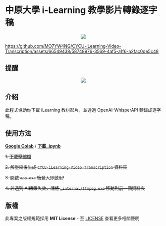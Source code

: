 # 中原大學 i-Learning 教學影片轉錄逐字稿
<p align="center">
  <img src="https://i.imgur.com/q65ktuN.png" />
</p>

https://github.com/MO7YW4NG/CYCU-iLearning-Video-Transcription/assets/66549438/58748976-3569-4af5-a1f6-a2fac0de5c48

## 提醒
<p align="center">
  <img src="https://www.lhu.edu.tw/psmart/ex/2019%E6%B5%B7%E5%A0%B1.jpg" />
</p>

## 介紹
此程式協助你下載 iLearning 教材影片，並透過 OpenAI-WhisperAPI 轉錄成逐字稿。
## 使用方法

**[Google Colab](https://colab.research.google.com/drive/1aFwV8j8SrB6SsPRVZiPQraEkXXbpfVVG?usp=sharing)** / **[下載 .ipynb](https://raw.githubusercontent.com/MO7YW4NG/CYCU-iLearning-Video-Transcription/main/CYCU_iLearning_Video_Transcription.ipynb)**

~~1. [下載壓縮檔](https://github.com/MO7YW4NG/CYCU-iLearning-Video-Transcription/releases)~~

~~2. 解壓縮後生成 `CYCU-iLearning-Video-Transcription` 資料夾~~

~~3. 開啟 `app.exe` 後登入即啟用!~~

~~4. 若遇到 AI轉錄失效，請將 `_internal/ffmpeg.exe` 移動到前一個資料夾~~

## 版權
此專案之版權規範採用 **MIT License** - 至 [LICENSE](LICENSE) 查看更多相關聲明
